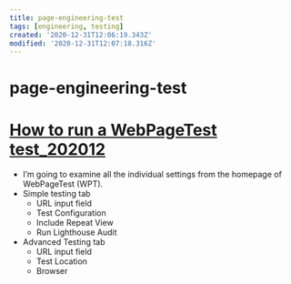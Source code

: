 ```yaml
---
title: page-engineering-test
tags: [engineering, testing]
created: '2020-12-31T12:06:19.343Z'
modified: '2020-12-31T12:07:18.316Z'
---
```


# page-engineering-test

# [How to run a WebPageTest test_202012](https://nooshu.github.io/blog/2020/12/31/how-to-run-a-webpagetest-test/)

- I’m going to examine all the individual settings from the homepage of WebPageTest (WPT). 
- Simple testing tab
  - URL input field
  - Test Configuration
  - Include Repeat View
  - Run Lighthouse Audit
- Advanced Testing tab
  - URL input field
  - Test Location
  - Browser
